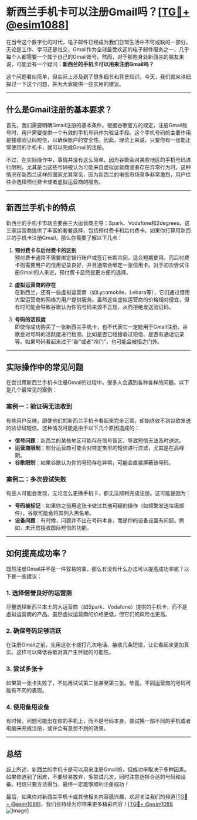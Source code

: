 # 新西兰手机卡可以注册Gmail吗？[[TG💪+ @esim1088](https://t.me/s/esim1088)]

在当今这个数字化的时代，电子邮件已经成为我们日常生活中不可或缺的一部分。无论是工作、学习还是社交，Gmail作为全球最受欢迎的电子邮件服务之一，几乎每个人都需要一个属于自己的Gmail账号。然而，对于那些身处新西兰的朋友来说，可能会有一个疑问：**新西兰的手机卡可以用来注册Gmail吗？**

这个问题看似简单，但实际上涉及到了很多细节和背景知识。今天，我们就来详细探讨一下这个问题，并为大家提供一些实用的建议。

---

## 什么是Gmail注册的基本要求？

首先，我们需要明确Gmail注册的基本条件。根据谷歌官方的规定，注册Gmail账号时，用户需要提供一个有效的手机号码作为验证手段。这个手机号码的主要作用是接收验证码短信，以确保账户的安全性。因此，理论上来说，只要你有一张能正常使用的手机卡，就可以完成Gmail的注册。

不过，在实际操作中，事情并没有这么简单。因为谷歌会对某些地区的手机号码进行限制，尤其是当这些号码被认为可能来自虚拟运营商或者存在异常行为时。这种情况在新西兰这样的国家尤其常见，因为新西兰的电信市场竞争非常激烈，用户往往会选择预付费卡或者虚拟运营商的服务。

---

## 新西兰手机卡的特点

新西兰的手机卡市场主要由三大运营商主导：Spark、Vodafone和2degrees。这三家运营商提供了丰富的套餐选择，包括预付费卡和后付费卡。如果你打算用新西兰的手机卡注册Gmail，那么你需要了解以下几点：

1. **预付费卡与后付费卡的区别**  
   预付费卡通常不需要绑定银行账户或签订长期合同，适合短期使用。而后付费卡则需要用户的信用记录良好，并且通常会绑定一张信用卡。对于初次尝试注册Gmail的人来说，预付费卡显然是更方便的选择。

2. **虚拟运营商的存在**  
   在新西兰，还有一些虚拟运营商（如Lycamobile、Lebara等），它们通过借用大型运营商的网络为用户提供服务。虽然这些虚拟运营商的价格相对便宜，但有时可能会导致谷歌认为你的号码来源不正规，从而拒绝发送验证码。

3. **号码的活跃度**  
   即使你成功购买了一张新西兰手机卡，也不代表它一定能用于Gmail注册。谷歌会对号码的活跃度进行检测，比如是否已经接收过短信、是否有通话记录等。如果号码看起来过于“新”或者“冷门”，也可能会被拒之门外。

---

## 实际操作中的常见问题

在尝试用新西兰手机卡注册Gmail的过程中，很多人会遇到各种各样的问题。以下是几个最常见的案例：

### 案例一：验证码无法收到
有些用户反映，即使他们的新西兰手机卡看起来完全正常，却始终收不到谷歌发送的验证码短信。这种情况可能是由于以下几个原因造成的：
- **信号问题**：新西兰的某些地区可能存在信号盲区，导致短信无法及时送达。
- **运营商限制**：部分运营商可能会对特定类型的短信进行过滤，尤其是在高峰期。
- **谷歌限制**：如果谷歌认为你的号码存在异常，可能会直接屏蔽该号码。

### 案例二：多次尝试失败
有些人可能会发现，无论怎么更换手机卡，都无法顺利完成注册。这可能是因为：
- **号码被标记**：如果你之前用这张卡做过其他可疑的操作（如频繁发送垃圾邮件），谷歌可能会将其列入黑名单。
- **设备问题**：有时候，问题并不出在号码本身，而是你的设备设置有问题。例如，未开启接收国际短信的功能。

---

## 如何提高成功率？

既然注册Gmail并不是一件容易的事，那么有没有什么办法可以提高成功率呢？以下是一些建议：

### 1. 选择信誉良好的运营商
尽量选择新西兰本土的大运营商（如Spark、Vodafone）提供的手机卡，而不是虚拟运营商的产品。虽然虚拟运营商的价格更低，但它们的风险也更高。

### 2. 确保号码足够活跃
在注册Gmail之前，先用这张卡拨打几次电话、接收几条短信，让它看起来更加真实。这样可以降低谷歌对其产生怀疑的可能性。

### 3. 尝试多张卡
如果第一张卡失败了，不妨再试试第二张甚至第三张。毕竟，不同运营商的号码可能有不同的表现。

### 4. 使用备用设备
有时候，问题可能出在你的手机上，而不是号码本身。尝试换一部不同的手机或者电脑来完成注册，或许会有意想不到的效果。

---

## 总结

综上所述，新西兰的手机卡是可以用来注册Gmail的，但成功率取决于多种因素。如果你遇到了困难，不要轻易放弃，多尝试几次，同时注意选择合适的号码和设备。相信只要方法得当，最终一定能够顺利注册成功！

最后，如果你对新西兰手机卡或其他相关内容感兴趣，欢迎关注我们的频道[[TG💪+ @esim1088](https://t.me/s/esim1088)]，我们会持续为你带来更多精彩内容！[[TG💪+ @esim1088](https://t.me/s/esim1088) ![Image](https://i.postimg.cc/4NQfJmqS/Snipaste-2025-05-13-00-14-12.png)]